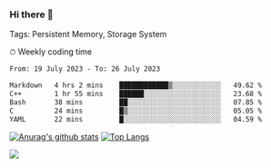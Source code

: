 ### Hi there 👋

Tags: Persistent Memory, Storage System

<!--

[![Anurag's github stats](https://github-readme-stats.vercel.app/api?username=wwyf)](https://github.com/anuraghazra/github-readme-stats)

[![Anurag's github stats](https://github-readme-stats.vercel.app/api?username=wwyf&count_private=true)](https://github.com/anuraghazra/github-readme-stats)


[![Top Langs](https://github-readme-stats.vercel.app/api/top-langs/?username=wwyf&count_private=true&&hide=jupyter%20notebook,html)](https://github.com/anuraghazra/github-readme-stats)



-->


⏱ Weekly coding time

<!--START_SECTION:waka-->

```txt
From: 19 July 2023 - To: 26 July 2023

Markdown   4 hrs 2 mins    ████████████▒░░░░░░░░░░░░   49.62 %
C++        1 hr 55 mins    ██████░░░░░░░░░░░░░░░░░░░   23.68 %
Bash       38 mins         ██░░░░░░░░░░░░░░░░░░░░░░░   07.85 %
C          24 mins         █▒░░░░░░░░░░░░░░░░░░░░░░░   05.05 %
YAML       22 mins         █░░░░░░░░░░░░░░░░░░░░░░░░   04.59 %
```

<!--END_SECTION:waka-->



[![Anurag's github stats](https://github-readme-stats.vercel.app/api?username=wwyf&count_private=true&show_icons=true&hide_border=true)](https://github.com/anuraghazra/github-readme-stats) [![Top Langs](https://github-readme-stats.vercel.app/api/top-langs/?username=wwyf&count_private=true&hide=jupyter%20notebook,html,OpenEdge%20ABL&langs_count=10&layout=compact&hide_border=true)](https://github.com/anuraghazra/github-readme-stats)

<!--

[![willianrod's wakatime stats](https://github-readme-stats.vercel.app/api/wakatime?username=wwyf)](https://github.com/anuraghazra/github-readme-stats)


-->

![](https://hit.yhype.me/github/profile?user_id=23121291)
